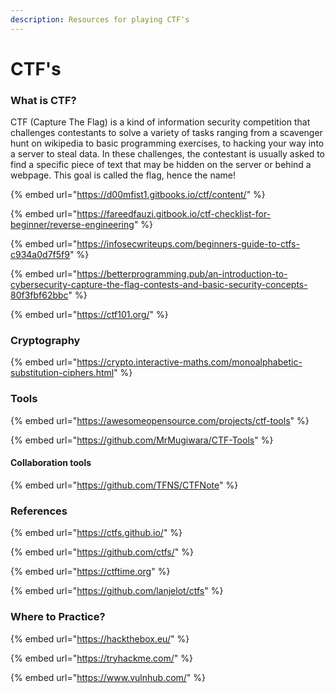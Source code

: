 ```yaml
---
description: Resources for playing CTF's
---
```


# CTF's

### What is CTF?

CTF (Capture The Flag) is a kind of information security competition that challenges contestants to solve a variety of tasks ranging from a scavenger hunt on wikipedia to basic programming exercises, to hacking your way into a server to steal data. In these challenges, the contestant is usually asked to find a specific piece of text that may be hidden on the server or behind a webpage. This goal is called the flag, hence the name!

{% embed url="https://d00mfist1.gitbooks.io/ctf/content/" %}

{% embed url="https://fareedfauzi.gitbook.io/ctf-checklist-for-beginner/reverse-engineering" %}

{% embed url="https://infosecwriteups.com/beginners-guide-to-ctfs-c934a0d7f5f9" %}

{% embed url="https://betterprogramming.pub/an-introduction-to-cybersecurity-capture-the-flag-contests-and-basic-security-concepts-80f3fbf62bbc" %}

{% embed url="https://ctf101.org/" %}

### Cryptography

{% embed url="https://crypto.interactive-maths.com/monoalphabetic-substitution-ciphers.html" %}

### Tools

{% embed url="https://awesomeopensource.com/projects/ctf-tools" %}

{% embed url="https://github.com/MrMugiwara/CTF-Tools" %}

#### Collaboration tools

{% embed url="https://github.com/TFNS/CTFNote" %}

### References

{% embed url="https://ctfs.github.io/" %}

{% embed url="https://github.com/ctfs/" %}

{% embed url="https://ctftime.org" %}

{% embed url="https://github.com/lanjelot/ctfs" %}

### Where to Practice?

{% embed url="https://hackthebox.eu/" %}

{% embed url="https://tryhackme.com/" %}

{% embed url="https://www.vulnhub.com/" %}

